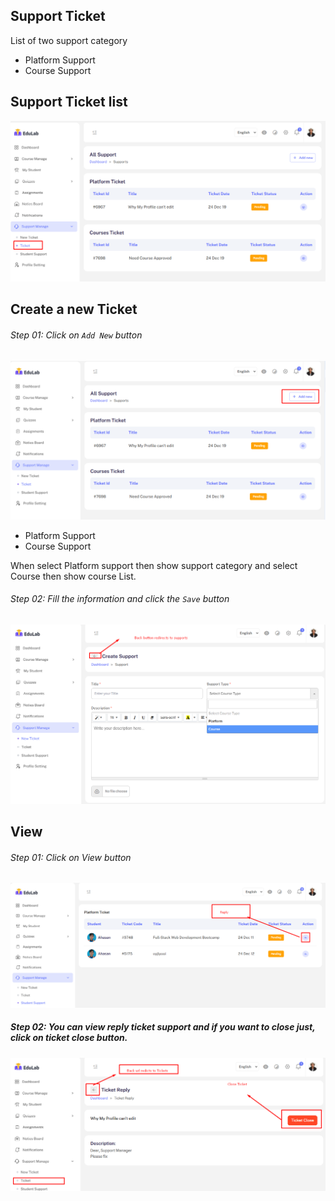 ## Support Ticket

List of two support category

- Platform Support
- Course Support

## <strong> Support Ticket list</strong>

![src](/assets/lms/images/ins-dashboard/ticket/list.png)

## <strong>Create a new Ticket</strong>

###### Step 01: Click on `Add New` button

![src](/assets/lms/images/ins-dashboard/ticket/add.png)

- Platform Support
- Course Support

When select Platform support then show support category
and select Course then show course List.

###### Step 02: Fill the information and click the `Save` button

![src](/assets/lms/images/ins-dashboard/ticket/add-new.png)

## View

###### Step 01: Click on View button

![src](/assets/lms/images/ins-dashboard/ticket/reply.png)

##### Step 02: You can view reply ticket support and if you want to close just, click on ticket close button.

![src](/assets/lms/images/ins-dashboard/ticket/ticket-view.png)
